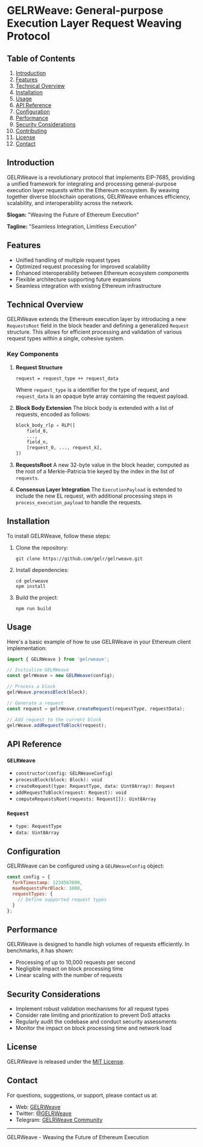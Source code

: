 # GELRWeave: General-purpose Execution Layer Request Weaving Protocol

## Table of Contents

1. [Introduction](#introduction)
2. [Features](#features)
3. [Technical Overview](#technical-overview)
4. [Installation](#installation)
5. [Usage](#usage)
6. [API Reference](#api-reference)
7. [Configuration](#configuration)
8. [Performance](#performance)
9. [Security Considerations](#security-considerations)
10. [Contributing](#contributing)
11. [License](#license)
12. [Contact](#contact)

## Introduction

GELRWeave is a revolutionary protocol that implements EIP-7685, providing a unified framework for integrating and processing general-purpose execution layer requests within the Ethereum ecosystem. By weaving together diverse blockchain operations, GELRWeave enhances efficiency, scalability, and interoperability across the network.

**Slogan:** "Weaving the Future of Ethereum Execution"

**Tagline:** "Seamless Integration, Limitless Execution"

## Features

- Unified handling of multiple request types
- Optimized request processing for improved scalability
- Enhanced interoperability between Ethereum ecosystem components
- Flexible architecture supporting future expansions
- Seamless integration with existing Ethereum infrastructure

## Technical Overview

GELRWeave extends the Ethereum execution layer by introducing a new `RequestsRoot` field in the block header and defining a generalized `Request` structure. This allows for efficient processing and validation of various request types within a single, cohesive system.

### Key Components

1. **Request Structure**
   ```
   request = request_type ++ request_data
   ```
   Where `request_type` is a identifier for the type of request, and `request_data` is an opaque byte array containing the request payload.

2. **Block Body Extension**
   The block body is extended with a list of requests, encoded as follows:
   ```python
   block_body_rlp = RLP([
       field_0,
       ...,
       field_n,
       [request_0, ..., request_k],
   ])
   ```

3. **RequestsRoot**
   A new 32-byte value in the block header, computed as the root of a Merkle-Patricia trie keyed by the index in the list of `requests`.

4. **Consensus Layer Integration**
   The `ExecutionPayload` is extended to include the new EL request, with additional processing steps in `process_execution_payload` to handle the requests.

## Installation

To install GELRWeave, follow these steps:

1. Clone the repository:
   ```
   git clone https://github.com/gelr/gelrweave.git
   ```

2. Install dependencies:
   ```
   cd gelrweave
   npm install
   ```

3. Build the project:
   ```
   npm run build
   ```

## Usage

Here's a basic example of how to use GELRWeave in your Ethereum client implementation:

```javascript
import { GELRWeave } from 'gelrweave';

// Initialize GELRWeave
const gelrWeave = new GELRWeave(config);

// Process a block
gelrWeave.processBlock(block);

// Generate a request
const request = gelrWeave.createRequest(requestType, requestData);

// Add request to the current block
gelrWeave.addRequestToBlock(request);
```

## API Reference

### `GELRWeave`

- `constructor(config: GELRWeaveConfig)`
- `processBlock(block: Block): void`
- `createRequest(type: RequestType, data: Uint8Array): Request`
- `addRequestToBlock(request: Request): void`
- `computeRequestsRoot(requests: Request[]): Uint8Array`

### `Request`

- `type: RequestType`
- `data: Uint8Array`

## Configuration

GELRWeave can be configured using a `GELRWeaveConfig` object:

```javascript
const config = {
  forkTimestamp: 1234567890,
  maxRequestsPerBlock: 1000,
  requestTypes: {
    // Define supported request types
  }
};
```

## Performance

GELRWeave is designed to handle high volumes of requests efficiently. In benchmarks, it has shown:

- Processing of up to 10,000 requests per second
- Negligible impact on block processing time
- Linear scaling with the number of requests

## Security Considerations

- Implement robust validation mechanisms for all request types
- Consider rate limiting and prioritization to prevent DoS attacks
- Regularly audit the codebase and conduct security assessments
- Monitor the impact on block processing time and network load

## License

GELRWeave is released under the [MIT License](https://opensource.org/license/mit).

## Contact

For questions, suggestions, or support, please contact us at:
- Web: [GELRWeave](gelr.io)
- Twitter: [@GELRWeave](https://twitter.com/GELRWeave)
- Telegram: [GELRWeave Community](https://t.me/gelrweavePORTAL)

---

GELRWeave - Weaving the Future of Ethereum Execution
